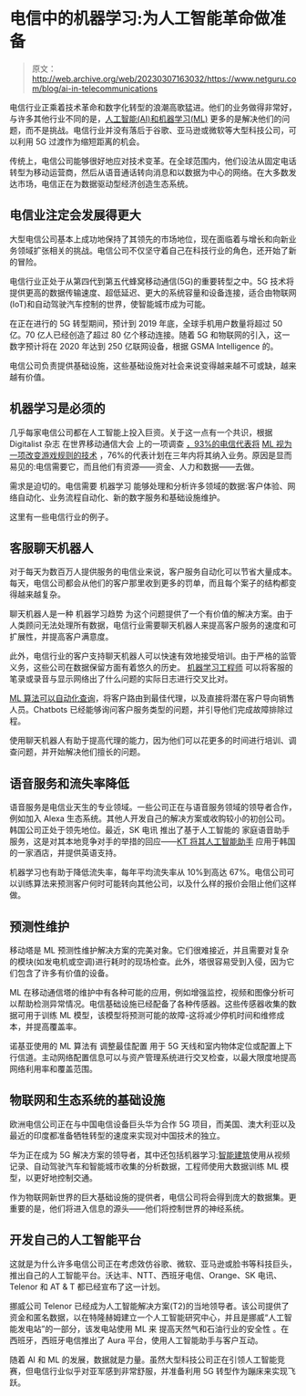 # 电信中的机器学习:为人工智能革命做准备

> 原文：<http://web.archive.org/web/20230307163032/https://www.netguru.com/blog/ai-in-telecommunications>

 电信行业正乘着技术革命和数字化转型的浪潮高歌猛进。他们的业务做得非常好，与许多其他行业不同的是，[人工智能(AI)和机器学习(ML)](http://web.archive.org/web/20221007165255/https://www.netguru.com/blog/whats-the-difference-between-artificial-intelligence-and-machine-learning) 更多的是解决他们的问题，而不是挑战。电信行业并没有落后于谷歌、亚马逊或微软等大型科技公司，可以利用 5G 过渡作为缩短距离的机会。

传统上，电信公司能够很好地应对技术变革。在全球范围内，他们设法从固定电话转型为移动运营商，然后从语音通话转向消息和以数据为中心的网络。在大多数发达市场，电信正在为数据驱动型经济创造生态系统。

## **电信业注定会发展得更大**

大型电信公司基本上成功地保持了其领先的市场地位，现在面临着与增长和向新业务领域扩张相关的挑战。电信公司不仅坚守着自己在科技行业的角色，还开始了新的冒险。

电信行业正处于从第四代到第五代蜂窝移动通信(5G)的重要转型之中。5G 技术将提供更高的数据传输速度、超低延迟、更大的系统容量和设备连接，适合由物联网(IoT)和自动驾驶汽车控制的世界，使智能城市成为可能。

在正在进行的 5G 转型期间，预计到 2019 年底，全球手机用户数量将超过 50 亿。70 亿人已经创造了超过 80 亿个移动连接。随着 5G 和物联网的引入，这一数字预计将在 2020 年达到 250 亿联网设备，根据 GSMA Intelligence 的[](http://web.archive.org/web/20221007165255/https://www.gsmaintelligence.com/)。

电信公司负责提供基础设施，这些基础设施对社会来说变得越来越不可或缺，越来越有价值。

## **机器学习是必须的**

几乎每家电信公司都在人工智能上投入巨资。关于这一点有一个共识，根据 Digitalist 杂志 在世界移动通信大会 上的一项调查 [，93%的电信代表将](http://web.archive.org/web/20221007165255/https://www.digitalistmag.com/digital-economy/2018/07/18/how-machine-learning-is-creating-new-opportunities-in-telecommunications-industry-06179697) [ML 视为一项改变游戏规则的技术](/web/20221007165255/https://www.netguru.com/blog/machine-learning-benefits-for-business) ，76%的代表计划在三年内将其纳入业务。原因是显而易见的:电信需要它，而且他们有资源——资金、人力和数据——去做。

需求是迫切的。电信需要 机器学习 能够处理和分析许多领域的数据:客户体验、网络自动化、业务流程自动化、新的数字服务和基础设施维护。

这里有一些电信行业的例子。

## **客服聊天机器人**

对于每天为数百万人提供服务的电信业来说，客户服务自动化可以节省大量成本。每天，电信公司都会从他们的客户那里收到更多的罚单，而且每个案子的结构都变得越来越复杂。

聊天机器人是一种 机器学习趋势 为这个问题提供了一个有价值的解决方案。由于人类顾问无法处理所有数据，电信行业需要聊天机器人来提高客户服务的速度和可扩展性，并提高客户满意度。

此外，电信行业的客户支持聊天机器人可以快速有效地接受培训。由于严格的监管义务，这些公司在数据保留方面有着悠久的历史。 [机器学习工程师](/web/20221007165255/https://www.netguru.com/blog/how-to-find-and-hire-good-machine-learning-data-scientists) 可以将客服的笔录或录音与显示网络出了什么问题的实际日志进行交叉比对。

[ML 算法可以自动化查询](/web/20221007165255/https://www.netguru.com/glossary/machine-learning)，将客户路由到最佳代理，以及直接将潜在客户导向销售人员。Chatbots 已经能够询问客户服务类型的问题，并引导他们完成故障排除过程。

使用聊天机器人有助于提高代理的能力，因为他们可以花更多的时间进行培训、调查问题，并开始解决他们擅长的问题。

## **语音服务和流失率降低**

语音服务是电信业天生的专业领域。一些公司正在与语音服务领域的领导者合作，例如加入 Alexa 生态系统。其他人开发自己的解决方案或收购较小的初创公司。韩国公司正处于领先地位。最近，SK 电讯 推出了基于人工智能的 家庭语音助手服务，这是对其本地竞争对手的举措的回应——[KT 将其人工智能助手](http://web.archive.org/web/20221007165255/https://www.zdnet.com/article/kt-launches-ai-voice-service-with-english-support-in-seoul-hotel/) 应用于韩国的一家酒店，并提供英语支持。

机器学习也有助于降低流失率，每年平均流失率从 10%到高达 67%。电信公司可以训练算法来预测客户何时可能转向其他公司，以及什么样的报价会阻止他们这样做。

## **预测性维护**

移动塔是 ML 预测性维护解决方案的完美对象。它们很难接近，并且需要对复杂的模块(如发电机或空调)进行耗时的现场检查。此外，塔很容易受到入侵，因为它们包含了许多有价值的设备。

ML 在移动通信塔的维护中有各种可能的应用，例如增强监控，视频和图像分析可以帮助检测异常情况。电信基础设施已经配备了各种传感器。这些传感器收集的数据可用于训练 ML 模型，该模型将预测可能的故障-这将减少停机时间和维修成本，并提高覆盖率。

诺基亚使用的 ML 算法有 调整最佳配置 用于 5G 天线和室内物体定位或配置上下行信道。主动网络配置信息可以与资产管理系统进行交叉检查，以最大限度地提高网络利用率和覆盖范围。

## **物联网和生态系统的基础设施**

欧洲电信公司正在与中国电信设备巨头华为合作 5G 项目，而美国、澳大利亚以及最近的印度都准备牺牲转型的速度来实现对中国技术的独立。

华为正在成为 5G 解决方案的领导者，其中还包括机器学习:[智能建筑](/web/20221007165255/https://www.netguru.com/services/computer-vision)使用从视频记录、自动驾驶汽车和智能城市收集的分析数据，工程师使用大数据训练 ML 模型，以更好地控制交通。

作为物联网新世界的巨大基础设施的提供者，电信公司将会得到庞大的数据集。更重要的是，他们将进入信息的源头——他们将控制世界的神经系统。

## **开发自己的人工智能平台**

这就是为什么许多电信公司正在考虑效仿谷歌、微软、亚马逊或脸书等科技巨头，推出自己的人工智能平台。沃达丰、NTT、西班牙电信、Orange、SK 电讯、Telenor 和 AT & T 都已经宣布了这一计划。

挪威公司 Telenor 已经成为人工智能解决方案(T2)的当地领导者。该公司提供了资金和匿名数据，以在特隆赫姆建立一个人工智能研究中心，并且是挪威“人工智能发电站”的一部分，该发电站使用 ML 来 提高天然气和石油行业的安全性 。在西班牙，西班牙电信推出了 Aura 平台，使用人工智能助手与客户互动。

随着 AI 和 ML 的发展，数据就是力量。虽然大型科技公司正在引领人工智能竞赛，但电信行业似乎对亚军感到非常舒服，并准备利用 5G 转型作为蹦床来实现飞跃。